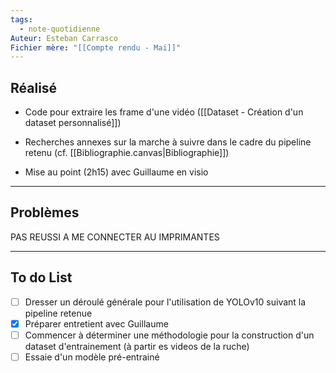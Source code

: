 ```yaml
---
tags:
  - note-quotidienne
Auteur: Esteban Carrasco
Fichier mère: "[[Compte rendu - Mai]]"
---
```

## Réalisé
- Code pour extraire les frame d'une vidéo ([[Dataset - Création d'un dataset personnalisé]])
- Recherches annexes sur la marche à suivre dans le cadre du pipeline retenu (cf. [[Bibliographie.canvas|Bibliographie]])

- Mise au point (2h15) avec Guillaume en visio

---
## Problèmes

PAS REUSSI A ME CONNECTER AU IMPRIMANTES

---
## To do List
- [ ] Dresser un déroulé générale pour l'utilisation de YOLOv10 suivant la pipeline retenue
- [x] Préparer entretient avec Guillaume
- [ ] Commencer à déterminer une méthodologie pour la construction d'un dataset d'entrainement (à partir es videos de la ruche)
- [ ] Essaie d'un modèle pré-entrainé